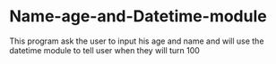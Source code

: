 # Name-age-and-Datetime-module
This program ask the user to input his age and name and will use the datetime module to tell user when they will turn 100
